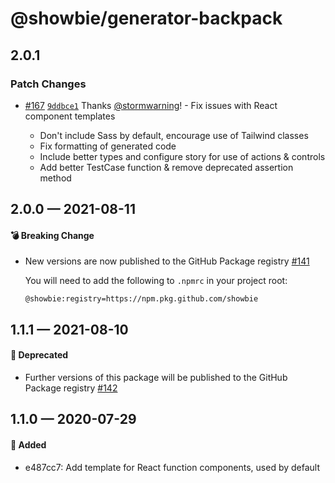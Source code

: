 # @showbie/generator-backpack

## 2.0.1

### Patch Changes

- [#167](https://github.com/showbie/backpack/pull/167) [`9ddbce1`](https://github.com/showbie/backpack/commit/9ddbce112967d5d2ee2c1bc1d1ebed0e265110c6) Thanks [@stormwarning](https://github.com/stormwarning)! - Fix issues with React component templates

  - Don't include Sass by default, encourage use of Tailwind classes
  - Fix formatting of generated code
  - Include better types and configure story for use of actions & controls
  - Add better TestCase function & remove deprecated assertion method

## 2.0.0 — 2021-08-11

#### 💣 Breaking Change

- New versions are now published to the GitHub Package registry [#141](https://github.com/showbie/backpack/pull/141)

  You will need to add the following to `.npmrc` in your project root:

  ```
  @showbie:registry=https://npm.pkg.github.com/showbie
  ```

## 1.1.1 — 2021-08-10

#### 🚚 Deprecated

- Further versions of this package will be published to the GitHub Package registry [#142](https://github.com/showbie/backpack/pull/142)

## 1.1.0 — 2020-07-29

#### 🎁 Added

- e487cc7: Add template for React function components, used by default
